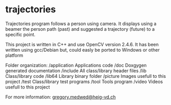 trajectories
============

Trajectories program follows a person using camera.
It displays using a beamer the person path (past) and suggested
a trajectory (future) to a specific point.

This project is written in C++ and use OpenCV version 2.4.6.
It has been written using gcc/Debian but,
could easly be ported to Windows or other platform

Folder organization:
  /application              Applications code
  /doc                      Doxgygen generated documentation
  /include                  All class/library header files
  /lib                      Class/library code
  /lib64                    Library binary folder
  /picture                  Images usefull to this project
  /test                     Class/library test programs
  /tool                     Tools program
  /video                    Videos usefull to this project


For more information:
gregory.medwed@heig-vd.ch

